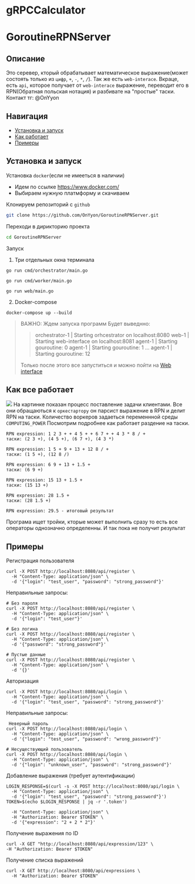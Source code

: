 # gRPCCalculator
# GoroutineRPNServer

## Описание
Это серевер, кторый обрабатывает математическое выражение(может состоять только из `цифр`, `+`, `-`, `*`, `/`). Так же есть `web-interace`. Вкраце, есть `api`, которое получает от `web-interace` выражение, переводит его в RPN(Обратная польская нотация) и разбивате на "простые" таски.
Контакт тг: @OnYyon
## Навигация
- [Установка и запуск](#установка)
- [Как работает](#как-все-работает)
- [Примеры](#примеры)
## Установка и запуск
Установка `docker`(если не имееться в наличии)
- Идем по ссылке https://www.docker.com/
- Выбираем нужную платмформу и скачиваем

Клонируем репозиторий с `github`
```bash
git clone https://github.com/OnYyon/GoroutineRPNServer.git
```
Переходи в дирикторию проекта
```bash
cd GoroutineRPNServer
```
Запуск
1. Три отдельных окна терминала
```
go run cmd/orchestrator/main.go  
```
```
go run cmd/worker/main.go    
```
```
go run web/main.go 
```
2. Docker-compose
```
docker-compose up --build 
```
>ВАЖНО: Ждем запуска программ
> Будет выведнно:
>>orchestrator-1  | Starting orhcestrator on localhost:8080
>>web-1           | Starting web-interface on localhost:8081
>>agent-1         | Starting gouroutine: 0
>>agent-1         | Starting gouroutine: 1
>> ...
>>agent-1         | Starting gouroutine: 12
>
> Только после этого все запуститься и можно пойти на [Web interface](http://127.0.0.1:8081)

## Как все работает
![](./img/1img.jpg)
На картинке показан процесс поставление задачи клиентами. Все они обращаються к `оркестартору` он парсист выражение в RPN и делит RPN на таски. Количество воркеров задаеться переменнной среды `COMPUTING_POWER`
Посмотрим подробнее как работает раздение на таски.
```
RPN expression: 1 2 3 + + 4 5 + + 6 7 + + 4 3 * 8 / +
таски: (2 3 +), (4 5 +), (6 7 +), (4 3 *)

RPN expression: 1 5 + 9 + 13 + 12 8 / +
таски: (1 5 +), (12 8 /)

RPN expression: 6 9 + 13 + 1.5 +
таски: (6 9 +)

RPN expression: 15 13 + 1.5 +
таски: (15 13 +)

RPN expression: 28 1.5 +
таски: (28 1.5 +)

RPN expression: 29.5 - итоговый результат
```
Програма ищет тройки, кторые может выполнить сразу то есть все операторы однозначно определенны. И так пока не получит результат

## Примеры
Регистрация пользователя
```
curl -X POST http://localhost:8080/api/register \
  -H "Content-Type: application/json" \
  -d '{"login": "test_user", "password": "strong_password"}'
```
Неправильные запросы:
```
# Без пароля
curl -X POST http://localhost:8080/api/register \
  -H "Content-Type: application/json" \
  -d '{"login": "test_user"}'

# Без логина
curl -X POST http://localhost:8080/api/register \
  -H "Content-Type: application/json" \
  -d '{"password": "strong_password"}'

# Пустые данные
curl -X POST http://localhost:8080/api/register \
  -H "Content-Type: application/json" \
  -d '{}'
  ```
Авторизация
```
curl -X POST http://localhost:8080/api/login \
  -H "Content-Type: application/json" \
  -d '{"login": "test_user", "password": "strong_password"}'
```
Неправильные запросы:
```
 Неверный пароль
curl -X POST http://localhost:8080/api/login \
  -H "Content-Type: application/json" \
  -d '{"login": "test_user", "password": "wrong_password"}'

# Несуществующий пользователь
curl -X POST http://localhost:8080/api/login \
  -H "Content-Type: application/json" \
  -d '{"login": "unknown_user", "password": "strong_password"}'
  ```
Добавление выражения (требует аутентификации)
```
LOGIN_RESPONSE=$(curl -s -X POST http://localhost:8080/api/login \
  -H "Content-Type: application/json" \
  -d '{"login": "test_user", "password": "strong_password"}')
TOKEN=$(echo $LOGIN_RESPONSE | jq -r '.token')
```
```curl -X POST http://localhost:8080/api/expression \
  -H "Content-Type: application/json" \
  -H "Authorization: Bearer $TOKEN" \
  -d '{"expression": "2 + 2 * 2"}'
  ```
Получение выражения по ID
  ```# Предположим, что ID выражения "123"
curl -X GET "http://localhost:8080/api/expression/123" \
  -H "Authorization: Bearer $TOKEN"
  ```
Получение списка выражений
```
curl -X GET http://localhost:8080/api/expressions \
  -H "Authorization: Bearer $TOKEN"
  ```